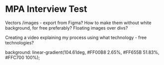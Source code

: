 # MPA Interview Test

Vectors /images - export from Figma? How to make them without white background, for free preferably? 
Floating images over divs? 

Creating a video explaining my process using what technology - free technologies? 


background: linear-gradient(104.61deg, #FF00B8 2.65%, #FF655B 51.83%, #FFC700 100%);